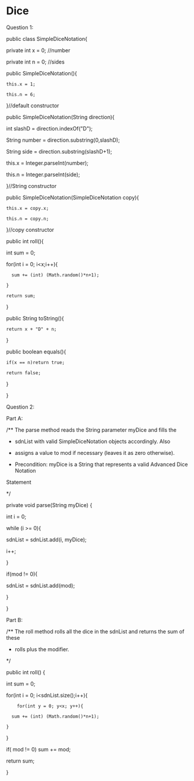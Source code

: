# Dice

Question 1: 

public class SimpleDiceNotation{ 

private int x = 0; //number 

private int n = 0; //sides 

 
public SimpleDiceNotation(){ 

    this.x = 1; 

    this.n = 6; 

}//default constructor 
 

public SimpleDiceNotation(String direction){ 

   int slashD = direction.indexOf("D"); 

   String number = direction.substring(0,slashD); 

   String side = direction.substring(slashD+1); 

   this.x = Integer.parseInt(number); 

   this.n = Integer.parseInt(side); 

}//String constructor 

 

public SimpleDiceNotation(SimpleDiceNotation copy){ 

    this.x = copy.x; 

    this.n = copy.n; 

}//copy constructor 

 

public int roll(){ 

  int sum = 0; 

  for(int i = 0; i<x;i++){ 

      sum += (int) (Math.random()*n+1); 

    } 

    return sum; 

} 

 

public String toString(){ 

    return x + "D" + n; 

} 

 

public boolean equals(){ 

    if(x == n)return true; 

    return false; 

} 

} 

 

 

Question 2: 

Part A: 

/** The parse method reads the String parameter myDice and fills the 

* sdnList with valid SimpleDiceNotation objects accordingly. Also 

* assigns a value to mod if necessary (leaves it as zero otherwise). 

* Precondition: myDice is a String that represents a valid Advanced Dice Notation 

Statement 

*/ 

private void parse(String myDice) { 

int i = 0; 

while (i >= 0){ 

sdnList = sdnList.add(i, myDice); 

i++; 

  } 

if(mod != 0){ 

sdnList = sdnList.add(mod); 

 } 

 

} 

 

Part B: 

/** The roll method rolls all the dice in the sdnList and returns the sum of these 

* rolls plus the modifier. 

*/ 

public int roll() { 

 int sum = 0; 

 for(int i = 0; i<sdnList.size();i++){ 

        for(int y = 0; y<x; y++){ 

      sum += (int) (Math.random()*n+1); 

    } 

 }  

if( mod != 0) sum += mod; 

return sum; 

} 

 

 
